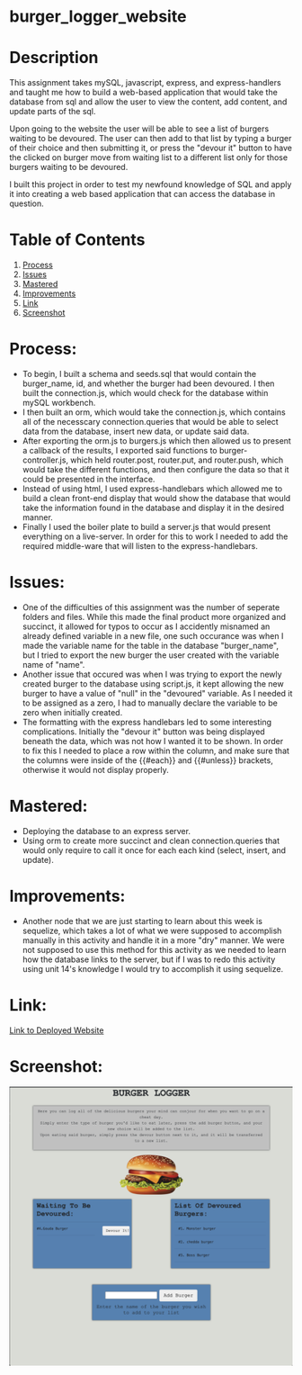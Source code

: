 # burger_logger_website

# Description 
This assignment takes mySQL, javascript, express, and express-handlers and taught me how to build a web-based application that would take the database from sql and allow the user to view the content, add content, and update parts of the sql. 

Upon going to the website the user will be able to see a list of burgers waiting to be devoured. The user can then add to that list by typing a burger of their choice and then submitting it, or press the "devour it" button to have the clicked on burger move from waiting list to a different list only for those burgers waiting to be devoured. 

I built this project in order to test my newfound knowledge of SQL and apply it into creating a web based application that can access the database in question.


# Table of Contents
1. [Process](#Process)
2. [Issues](#Issues)
3. [Mastered](#Mastered)
4. [Improvements](#Improvements)
5. [Link](#Link)
6. [Screenshot](#Screenshot)

# Process:
* To begin, I built a schema and seeds.sql that would contain the burger_name, id, and whether the burger had been devoured. I then built the connection.js, which would check for the database within mySQL workbench. 
* I then built an orm, which would take the connection.js, which contains all of the necesscary connection.queries that would be able to select data from the database, insert new data, or update said data. 
* After exporting the orm.js to burgers.js which then allowed us to present a callback of the results, I exported said functions to burger-controller.js, which held router.post, router.put, and router.push, which would take the different functions, and then configure the data so that it could be presented in the interface. 
* Instead of using html, I used express-handlebars which allowed me to build a clean front-end display that would show the database that would take the information found in the database and display it in the desired manner. 
* Finally I used the boiler plate to build a server.js that would present everything on a live-server. In order for this to work I needed to add the required middle-ware that will listen to the express-handlebars.

# Issues:
* One of the difficulties of this assignment was the number of seperate folders and files. While this made the final product more organized and  succinct, it allowed for typos to occur as I accidently misnamed an already defined variable in a new file, one such occurance was when I made the variable name for the table in the database "burger_name", but I tried to export the new burger the user created with the variable name of "name". 
* Another issue that occured was when I was trying to export the newly created burger to the database using script.js, it kept allowing the new burger to have a value of "null" in the "devoured" variable. As I needed it to be assigned as a zero, I had to manually declare the variable to be zero when initially created.
* The formatting with the express handlebars led to some interesting complications. Initially the "devour it" button was being displayed beneath the data, which was not how I wanted it to be shown. In order to fix this I needed to place a row within the column, and make sure that the columns were inside of the {{#each}} and {{#unless}} brackets, otherwise it would not display properly. 

# Mastered:
* Deploying the database to an express server.
* Using orm to create more succinct and clean connection.queries that would only require to call it once for each each kind (select, insert, and update). 

# Improvements:
* Another node that we are just starting to learn about this week is sequelize, which takes a lot of what we were supposed to accomplish manually in this activity and handle it in a more "dry" manner. We were not supposed to use this method for this activity as we needed to learn how the database links to the server, but if I was to redo this activity using unit 14's knowledge I would try to accomplish it using sequelize. 

# Link:
[Link to Deployed Website](https://eat-da-burger-unit13.herokuapp.com/)

# Screenshot: 
![Screenshot of Deployed Website](./screenshot/burger-deployed.png)